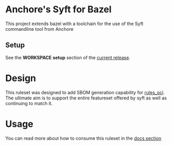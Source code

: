 # Anchore's Syft for Bazel
This project extends bazel with a toolchain for the use of the Syft commandline tool from Anchore


## Setup
See the **WORKSPACE setup** section of the [current release][releases].

[releases]: https://github.com/ihavespoons/rules_syft/releases

# Design
This ruleset was designed to add SBOM generation capability for [rules_oci](https://github.com/bazel-contrib/rules_oci).
The ultimate aim is to support the entire featureset offered by syft as well as continuing to match it.

# Usage
You can read more about how to consume this ruleset in the [docs section](docs/readme.md)


